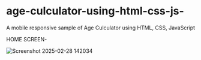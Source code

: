 ﻿# age-culculator-using-html-css-js-
 
 A mobile responsive sample of Age Culculator using HTML, CSS, JavaScript 
 
 HOME SCREEN-
 
 ![Screenshot 2025-02-28 142034](https://github.com/user-attachments/assets/2349f0a1-a9bf-4ab0-8ddd-981e304e9057)
